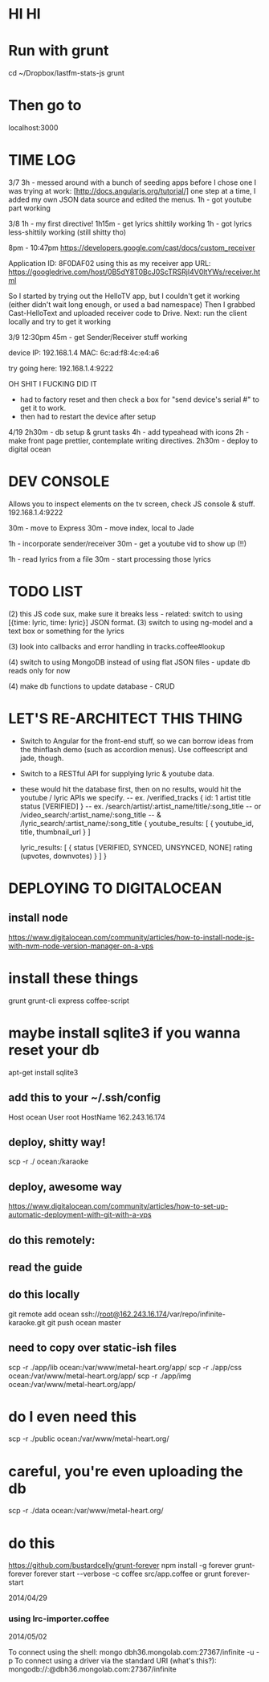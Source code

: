 # HI HI

# Run with grunt
cd ~/Dropbox/lastfm-stats-js
grunt

# Then go to
localhost:3000


# TIME LOG

3/7
3h - messed around with a bunch of seeding apps before I chose one I was trying at work: [http://docs.angularjs.org/tutorial/] one step at a time, I added my own JSON data source and edited the menus.
1h - got youtube part working

3/8
1h - my first directive!
1h15m - get lyrics shittily working
1h - got lyrics less-shittily working (still shitty tho) 

8pm - 10:47pm
https://developers.google.com/cast/docs/custom_receiver

Application ID: 8F0DAF02
using this as my receiver app URL:
https://googledrive.com/host/0B5dY8T0BcJ0ScTRSRjI4V0ltYWs/receiver.html

So I started by trying out the HelloTV app,
but I couldn't get it working (either didn't wait long enough, or used a bad namespace)
Then I grabbed Cast-HelloText and uploaded receiver code to Drive.
Next: run the client locally and try to get it working

3/9
12:30pm
45m - get Sender/Receiver stuff working

device IP: 192.168.1.4
MAC: 6c:ad:f8:4c:e4:a6

try going here: 192.168.1.4:9222

OH SHIT I FUCKING DID IT
- had to factory reset and then check a box for "send device's serial #" to get it to work.
- then had to restart the device after setup

4/19
2h30m - db setup & grunt tasks
4h - add typeahead with icons
2h - make front page prettier, contemplate writing directives.
2h30m - deploy to digital ocean

# DEV CONSOLE
Allows you to inspect elements on the tv screen, check JS console & stuff.
192.168.1.4:9222

30m - move to Express
30m - move index, local to Jade

1h - incorporate sender/receiver
30m - get a youtube vid to show up (!!)

1h - read lyrics from a file
30m - start processing those lyrics




# TODO LIST

(2) this JS code sux, make sure it breaks less
    - related: switch to using [{time: lyric, time: lyric}] JSON format.
(3) switch to using ng-model and a text box or something for the lyrics

(3) look into callbacks and error handling in tracks.coffee#lookup

(4) switch to using MongoDB instead of using flat JSON files
    - update db reads only for now

(4) make db functions to update database
    - CRUD

# LET'S RE-ARCHITECT THIS THING
- Switch to Angular for the front-end stuff, so we can borrow ideas from the thinflash demo (such as accordion menus). Use coffeescript and jade, though.
- Switch to a RESTful API for supplying lyric & youtube data.
- these would hit the database first, then on no results, would hit the youtube / lyric APIs we specify.
-- ex. /verified_tracks
{
  id: 1
  artist
  title
  status [VERIFIED]
}
-- ex. /search/artist/:artist_name/title/:song_title
-- or /video_search/:artist_name/:song_title
-- &  /lyric_search/:artist_name/:song_title
{
  youtube_results: [
    {
      youtube_id, title, thumbnail_url
    }
  ]

  lyric_results: [
    {
      status [VERIFIED, SYNCED, UNSYNCED, NONE]
      rating (upvotes, downvotes)
    }
  ]
}

# DEPLOYING TO DIGITALOCEAN

## install node
https://www.digitalocean.com/community/articles/how-to-install-node-js-with-nvm-node-version-manager-on-a-vps

# install these things
grunt grunt-cli express coffee-script

# maybe install sqlite3 if you wanna reset your db
apt-get install sqlite3

## add this to your ~/.ssh/config
Host ocean
    User root
    HostName 162.243.16.174

## deploy, shitty way!
scp -r ./ ocean:/karaoke

## deploy, awesome way
https://www.digitalocean.com/community/articles/how-to-set-up-automatic-deployment-with-git-with-a-vps

## do this remotely:
## read the guide

## do this locally
git remote add ocean ssh://root@162.243.16.174/var/repo/infinite-karaoke.git
git push ocean master

## need to copy over static-ish files
scp -r ./app/lib ocean:/var/www/metal-heart.org/app/
scp -r ./app/css ocean:/var/www/metal-heart.org/app/
scp -r ./app/img ocean:/var/www/metal-heart.org/app/

# do I even need this
scp -r ./public ocean:/var/www/metal-heart.org/
# careful, you're even uploading the db
scp -r ./data ocean:/var/www/metal-heart.org/

# do this
https://github.com/bustardcelly/grunt-forever
npm install -g forever grunt-forever
forever start --verbose -c coffee src/app.coffee
or
grunt forever-start



2014/04/29
### using lrc-importer.coffee

2014/05/02

To connect using the shell:
mongo dbh36.mongolab.com:27367/infinite -u <dbuser> -p <dbpassword>
To connect using a driver via the standard URI (what's this?):
  mongodb://<dbuser>:<dbpassword>@dbh36.mongolab.com:27367/infinite



